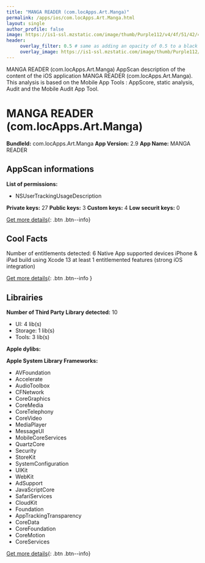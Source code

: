 ```yaml
---
title: "MANGA READER (com.locApps.Art.Manga)"
permalink: /apps/ios/com.locApps.Art.Manga.html
layout: single
author_profile: false
image: https://is1-ssl.mzstatic.com/image/thumb/Purple112/v4/4f/51/42/4f5142fc-de90-2c09-2f32-c546a6c8ca5d/AppIcon-1x_U007emarketing-0-7-0-85-220.png/512x512bb.jpg
header: 
     overlay_filter: 0.5 # same as adding an opacity of 0.5 to a black background
     overlay_image: https://is1-ssl.mzstatic.com/image/thumb/Purple112/v4/4f/51/42/4f5142fc-de90-2c09-2f32-c546a6c8ca5d/AppIcon-1x_U007emarketing-0-7-0-85-220.png/512x512bb.jpg
---
```

MANGA READER (com.locApps.Art.Manga) AppScan description of the content of the iOS application MANGA READER (com.locApps.Art.Manga). This analysis is based on the Mobile App Tools : AppScore, static analysis, Audit and the Mobile Audit App Tool.

# MANGA READER (com.locApps.Art.Manga)

**BundleId:** com.locApps.Art.Manga
**App Version:** 2.9
**App Name:** MANGA READER


## AppScan informations 

**List of permissions:** 
- NSUserTrackingUsageDescription
  
  
**Private keys:** 27
**Public keys:** 3
**Custom keys:** 4
**Low securit keys:** 0
  
[Get more details](/pricing.html){: .btn .btn--info}

## Cool Facts

Number of entitlements detected: 6
Native App
supported devices iPhone & iPad
build using Xcode 13
at least 1 entitlemented features (strong iOS integration)
  
[Get more details](/pricing.html){: .btn .btn--info }

## Librairies 
**Number of Third Party Library detected:** 10
- UI: 4 lib(s)
- Storage: 1 lib(s)
- Tools: 3 lib(s)


**Apple dylibs:**


**Apple System Library Frameworks:**
- AVFoundation
- Accelerate
- AudioToolbox
- CFNetwork
- CoreGraphics
- CoreMedia
- CoreTelephony
- CoreVideo
- MediaPlayer
- MessageUI
- MobileCoreServices
- QuartzCore
- Security
- StoreKit
- SystemConfiguration
- UIKit
- WebKit
- AdSupport
- JavaScriptCore
- SafariServices
- CloudKit
- Foundation
- AppTrackingTransparency
- CoreData
- CoreFoundation
- CoreMotion
- CoreServices


  
[Get more details](/pricing.html){: .btn .btn--info}


